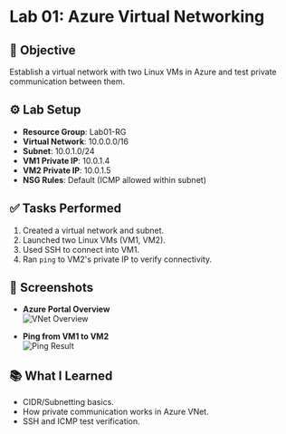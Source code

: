 # Lab 01: Azure Virtual Networking

## 🎯 Objective
Establish a virtual network with two Linux VMs in Azure and test private communication between them.

## ⚙️ Lab Setup
- **Resource Group**: Lab01-RG
- **Virtual Network**: 10.0.0.0/16
- **Subnet**: 10.0.1.0/24
- **VM1 Private IP**: 10.0.1.4
- **VM2 Private IP**: 10.0.1.5
- **NSG Rules**: Default (ICMP allowed within subnet)

## ✅ Tasks Performed
1. Created a virtual network and subnet.
2. Launched two Linux VMs (VM1, VM2).
3. Used SSH to connect into VM1.
4. Ran `ping` to VM2's private IP to verify connectivity.

## 📸 Screenshots
- **Azure Portal Overview**  
  ![VNet Overview](./screenshots/vnet-overview.png)

- **Ping from VM1 to VM2**  
  ![Ping Result](./screenshots/ping-vm1-vm2.png)

## 📚 What I Learned
- CIDR/Subnetting basics.
- How private communication works in Azure VNet.
- SSH and ICMP test verification.


